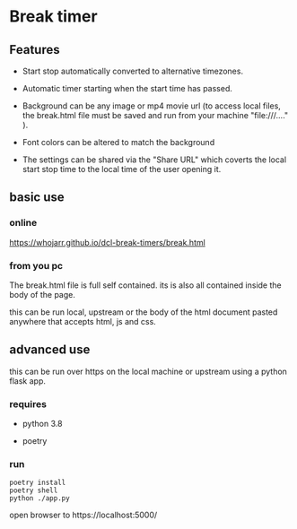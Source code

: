 # Break timer

## Features

* Start stop automatically converted to alternative timezones.

* Automatic timer starting when the start time has passed.

* Background can be any image or mp4 movie url (to access local files, the break.html file must be saved and run from your machine "file:///...." ).

* Font colors can be altered to match the background

* The settings can be shared via the "Share URL" which coverts the local start stop time to the local time of the user opening it.



## basic use

### online

https://whojarr.github.io/dcl-break-timers/break.html

### from you pc

The break.html file is full self contained. its is also all contained inside the body of the page.

this can be run local, upstream or the body of the html document pasted anywhere that accepts html, js and css. 


## advanced use

this can be run over https on the local machine or upstream using a python flask app. 

### requires

* python 3.8

* poetry

### run

```shell
poetry install
poetry shell
python ./app.py
```

open browser to https://localhost:5000/